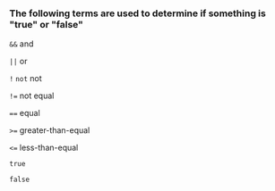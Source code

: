 ### The following terms are used to determine if something is "true" or "false"

`&&` and

`||` or

`!` `not` not

`!=` not equal

`==` equal

`>=` greater-than-equal

`<=` less-than-equal

`true`

`false`
